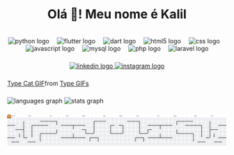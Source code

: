 
<h1 align="center">Olá 👋! Meu nome é Kalil</h1>


<br clear="both">

<div align="center">
  <img src="https://skillicons.dev/icons?i=py" height="50" alt="python logo"  />
  <img width="10" />
  <img src="https://cdn.jsdelivr.net/gh/devicons/devicon/icons/flutter/flutter-original.svg" height="50" alt="flutter logo"  />
  <img width="10" />
  <img src="https://cdn.jsdelivr.net/gh/devicons/devicon/icons/dart/dart-original.svg" height="50" alt="dart logo"  />
  <img width="10" />
  <img src="https://cdn.jsdelivr.net/gh/devicons/devicon/icons/html5/html5-original.svg" height="50" alt="html5 logo"  />
  <img width="10" />
  <img src="https://cdn.jsdelivr.net/gh/devicons/devicon/icons/css3/css3-original.svg" height="50" alt="css logo"  />
  <img width="10" />
  <img src="https://cdn.jsdelivr.net/gh/devicons/devicon/icons/javascript/javascript-original.svg" height="50" alt="javascript logo"  />
  <img width="10" />
  <img src="https://cdn.jsdelivr.net/gh/devicons/devicon/icons/mysql/mysql-original.svg" height="50" alt="mysql logo"  />
  <img width="10" />
  <img src="https://cdn.jsdelivr.net/gh/devicons/devicon/icons/php/php-original.svg" height="50" alt="php logo"  />
  <img width="10" />
  <img src="https://cdn.jsdelivr.net/gh/devicons/devicon/icons/laravel/laravel-original.svg" height="50" alt="laravel logo"  />
</div>

###

<div align="center">
  <a href="https://www.linkedin.com/in/kalillopes/" target="_blank">
    <img src="https://img.shields.io/static/v1?message=LinkedIn&logo=linkedin&label=&color=0077B5&logoColor=white&labelColor=&style=for-the-badge" height="25" alt="linkedin logo"  />
  </a>
  <a href="https://www.instagram.com/kalillopess/" target="_blank">
    <img src="https://img.shields.io/static/v1?message=Instagram&logo=instagram&label=&color=E4405F&logoColor=white&labelColor=&style=for-the-badge" height="25" alt="instagram logo"  />
  </a>
</div>

###

<div class="tenor-gif-embed" data-postid="11747627" data-share-method="host" data-aspect-ratio="1" data-width="100%"><a href="https://tenor.com/view/type-cat-typing-work-gif-11747627">Type Cat GIF</a>from <a href="https://tenor.com/search/type-gifs">Type GIFs</a></div> <script type="text/javascript" async src="https://tenor.com/embed.js"></script>

###

<div align="left">
  <img src="https://github-readme-stats.vercel.app/api/top-langs?username=kalilll&locale=en&hide_title=false&layout=compact&card_width=320&langs_count=5&theme=city_lights&hide_border=true&order=2" height="200" alt="languages graph"  />
  <img src="https://github-readme-stats.vercel.app/api?username=kalilll&hide_title=true&hide_rank=false&show_icons=true&include_all_commits=true&count_private=true&disable_animations=false&theme=city_lights&locale=pt-br&hide_border=true&order=1" height="200" alt="stats graph"  />
</div>

###

<picture>
  <source media="(prefers-color-scheme: dark)" srcset="https://raw.githubusercontent.com/kalilll/kalilll/output/pacman-contribution-graph-dark.svg">
  <source media="(prefers-color-scheme: light)" srcset="https://raw.githubusercontent.com/kalilll/kalilll/output/pacman-contribution-graph.svg">
  <img alt="pacman contribution graph" src="https://raw.githubusercontent.com/kalilll/kalilll/output/pacman-contribution-graph.svg">
</picture>

###
